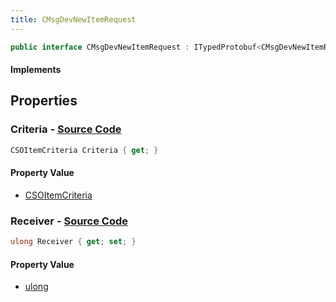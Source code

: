 ```yaml
---
title: CMsgDevNewItemRequest
---
```


```csharp
public interface CMsgDevNewItemRequest : ITypedProtobuf<CMsgDevNewItemRequest>, INativeHandle
```

#### Implements

## Properties

### **Criteria** - [Source Code](https://github.com/swiftly-solution/swiftlys2/blob/main/managed/src/SwiftlyS2.Generated/Protobufs/Interfaces/CMsgDevNewItemRequest.cs#L16)

```csharp
CSOItemCriteria Criteria { get; }
```

#### Property Value

- [CSOItemCriteria](/docs/api/shared/protobufdefinitions/csoitemcriteria)

### **Receiver** - [Source Code](https://github.com/swiftly-solution/swiftlys2/blob/main/managed/src/SwiftlyS2.Generated/Protobufs/Interfaces/CMsgDevNewItemRequest.cs#L13)

```csharp
ulong Receiver { get; set; }
```

#### Property Value

- [ulong](https://learn.microsoft.com/dotnet/api/system.uint64)

